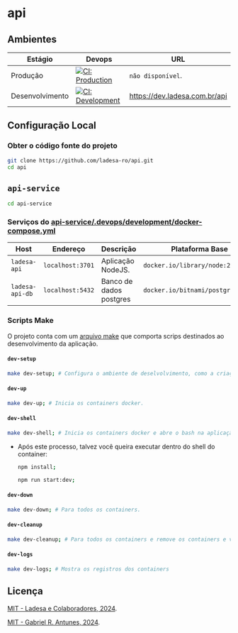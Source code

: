 # api

## Ambientes

| Estágio         | Devops                                                       | URL                             |
| --------------- | ------------------------------------------------------------ | ------------------------------- |
| Produção        | [![CI: Production][action-ci-prod-src]][action-ci-prod-href] | `não disponível`.               |
| Desenvolvimento | [![CI: Development][action-ci-dev-src]][action-ci-dev-href]  | <https://dev.ladesa.com.br/api> |

## Configuração Local

### Obter o código fonte do projeto

```bash
git clone https://github.com/ladesa-ro/api.git
cd api
```

## `api-service`

```bash
cd api-service
```

### Serviços do [api-service/.devops/development/docker-compose.yml](./api-service/.devops/development/docker-compose.yml)

| Host            | Endereço         | Descrição               | Plataforma Base                   |
| --------------- | ---------------- | ----------------------- | --------------------------------- |
| `ladesa-api`    | `localhost:3701` | Aplicação NodeJS.       | `docker.io/library/node:22`       |
| `ladesa-api-db` | `localhost:5432` | Banco de dados postgres | `docker.io/bitnami/postgresql:15` |

### Scripts Make

O projeto conta com um [arquivo make](./api-service/Makefile) que comporta scrips destinados ao desenvolvimento da aplicação.

#### `dev-setup`

```sh
make dev-setup; # Configura o ambiente de deselvolvimento, como a criação da rede ladesa-net e os arquivos .env.

```

#### `dev-up`

```sh
make dev-up; # Inicia os containers docker.
```

#### `dev-shell`

```sh
make dev-shell; # Inicia os containers docker e abre o bash na aplicação node.
```

- Após este processo, talvez você queira executar dentro do shell do container:

  ```sh
  npm install;
  ```

  ```sh
  npm run start:dev;
  ```

#### `dev-down`

```sh
make dev-down; # Para todos os containers.
```

#### `dev-cleanup`

```sh
make dev-cleanup; # Para todos os containers e remove os containers e volumes associados.
```

#### `dev-logs`

```sh
make dev-logs; # Mostra os registros dos containers
```

## Licença

[MIT - Ladesa e Colaboradores, 2024](./LICENSE).

[MIT - Gabriel R. Antunes, 2024](./LICENSE).

<!-- Links -->

<!-- Badges -->

<!-- Badges / Actions / Production  -->

[action-ci-prod-src]: https://img.shields.io/github/actions/workflow/status/ladesa-ro/api/ci.yml?style=flat&logo=github&logoColor=white&label=CI@production&branch=production&labelColor=18181B
[action-ci-prod-href]: https://github.com/ladesa-ro/api/actions/workflows/ci.yml?query=branch%3Aproduction

<!-- Badges / Actions / Development  -->

[action-ci-dev-src]: https://img.shields.io/github/actions/workflow/status/ladesa-ro/api/ci.yml?style=flat&logo=github&logoColor=white&label=CI@development&branch=development&labelColor=18181B
[action-ci-dev-href]: https://github.com/ladesa-ro/api/actions/workflows/ci.yml?query=branch%3Adevelopment
